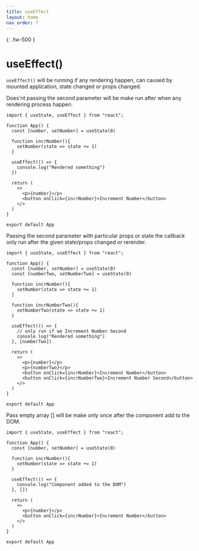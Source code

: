 ```yaml
---
title: useEffect
layout: home
nav_order: 7
---
```

{: .fw-500 }
# useEffect()

`useEffect()` will be running if any rendering happen, can caused by mounted application, state changed or props changed.

Does'nt passing the second parameter will be make run after when any rendering process happen.
```tsx
import { useState, useEffect } from "react";

function App() {
  const [number, setNumber] = useState(0)

  function incrNumber(){
    setNumber(state => state += 1)
  }

  useEffect(() => {
    console.log("Rendered something")
  })

  return (
    <>
      <p>{number}</p>
      <button onClick={incrNumber}>Increment Number</button>
    </>
  )
}

export default App
```
Passing the second parameter with particular props or state the callback only run after the given state/props changed or rerender.

```tsx
import { useState, useEffect } from "react";

function App() {
  const [number, setNumber] = useState(0)
  const [numberTwo, setNumberTwo] = useState(0)

  function incrNumber(){
    setNumber(state => state += 1)
  }

  function incrNumberTwo(){
    setNumberTwo(state => state += 1)
  }

  useEffect(() => {
    // only run if we Increment Number Second
    console.log("Rendered something")
  }, [numberTwo])

  return (
    <>
      <p>{number}</p>
      <p>{numberTwo}</p>
      <button onClick={incrNumber}>Increment Number</button>
      <button onClick={incrNumberTwo}>Increment Number Second</button>
    </>
  )
}

export default App
```

Pass empty array [] will be make only once after the component add to the DOM.
```tsx
import { useState, useEffect } from "react";

function App() {
  const [number, setNumber] = useState(0)

  function incrNumber(){
    setNumber(state => state += 1)
  }

  useEffect(() => {
    console.log("Component added to the DOM")
  }, [])

  return (
    <>
      <p>{number}</p>
      <button onClick={incrNumber}>Increment Number</button>
    </>
  )
}

export default App
```
